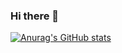 ### Hi there 👋

[![Anurag's GitHub stats](https://github-readme-stats.vercel.app/api?username=PlayWithSanLei)](https://github.com/anuraghazra/github-readme-stats)

<!--
**PlayWithSanLei/PlayWithSanLei** is a ✨ _special_ ✨ repository because its `README.md` (this file) appears on your GitHub profile.

Here are some ideas to get you started:

- 🔭 I’m currently working on ...
- 🌱 I’m currently learning ...
- 👯 I’m looking to collaborate on ...
- 🤔 I’m looking for help with ...
- 💬 Ask me about ...
- 📫 How to reach me: ...
- 😄 Pronouns: ...
- ⚡ Fun fact: ...
-->
